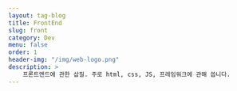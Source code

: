 ```yaml
---
layout: tag-blog
title: FrontEnd
slug: front
category: Dev
menu: false
order: 1
header-img: "/img/web-logo.png"
description: >
	프론트엔드에 관한 삽질. 주로 html, css, JS, 프레임워크에 관해 씁니다.
---
```

